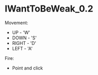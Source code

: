 IWantToBeWeak_0.2
=================

Movement:
  * UP - 'W'
  * DOWN - 'S'
  * RIGHT - 'D'
  * LEFT - 'A'
  
Fire:
  * Point and click
